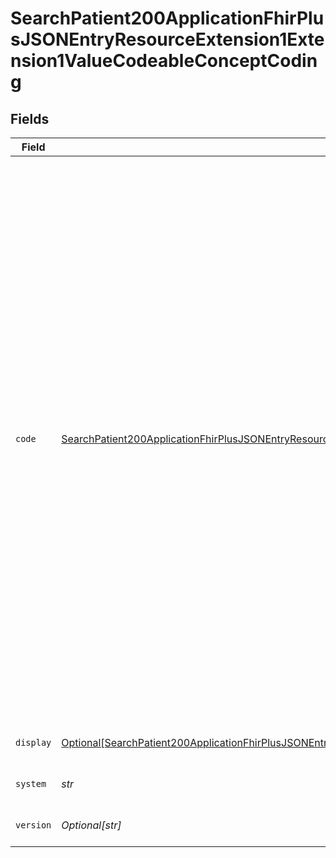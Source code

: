 # SearchPatient200ApplicationFhirPlusJSONEntryResourceExtension1Extension1ValueCodeableConceptCoding


## Fields

| Field                                                                                                                                                                                                                                                                                                                                                                                                                                                                                                                               | Type                                                                                                                                                                                                                                                                                                                                                                                                                                                                                                                                | Required                                                                                                                                                                                                                                                                                                                                                                                                                                                                                                                            | Description                                                                                                                                                                                                                                                                                                                                                                                                                                                                                                                         | Example                                                                                                                                                                                                                                                                                                                                                                                                                                                                                                                             |
| ----------------------------------------------------------------------------------------------------------------------------------------------------------------------------------------------------------------------------------------------------------------------------------------------------------------------------------------------------------------------------------------------------------------------------------------------------------------------------------------------------------------------------------- | ----------------------------------------------------------------------------------------------------------------------------------------------------------------------------------------------------------------------------------------------------------------------------------------------------------------------------------------------------------------------------------------------------------------------------------------------------------------------------------------------------------------------------------- | ----------------------------------------------------------------------------------------------------------------------------------------------------------------------------------------------------------------------------------------------------------------------------------------------------------------------------------------------------------------------------------------------------------------------------------------------------------------------------------------------------------------------------------- | ----------------------------------------------------------------------------------------------------------------------------------------------------------------------------------------------------------------------------------------------------------------------------------------------------------------------------------------------------------------------------------------------------------------------------------------------------------------------------------------------------------------------------------- | ----------------------------------------------------------------------------------------------------------------------------------------------------------------------------------------------------------------------------------------------------------------------------------------------------------------------------------------------------------------------------------------------------------------------------------------------------------------------------------------------------------------------------------- |
| `code`                                                                                                                                                                                                                                                                                                                                                                                                                                                                                                                              | [SearchPatient200ApplicationFhirPlusJSONEntryResourceExtension1Extension1ValueCodeableConceptCodingCode](../../models/operations/searchpatient200applicationfhirplusjsonentryresourceextension1extension1valuecodeableconceptcodingcode.md)                                                                                                                                                                                                                                                                                         | :heavy_check_mark:                                                                                                                                                                                                                                                                                                                                                                                                                                                                                                                  | Symbol, in syntax, defined by the system:<br/>* `1` - Informal - death notice received via an update from a local NHS Organisation such as GP or Trust<br/>* `2` - Formal - death notice received from Registrar of Deaths. Only these endpoints are allowed to add a Formal death:<br/>    - National Back Office using the Demographic Spine Application (DSA)<br/>    - Office of National Statistics (ONS)<br/>    - Maternity sites<br/>* `U` - Removed. This is a possible response, but it cannot be used on an update because Spine will reject it<br/> | 2                                                                                                                                                                                                                                                                                                                                                                                                                                                                                                                                   |
| `display`                                                                                                                                                                                                                                                                                                                                                                                                                                                                                                                           | [Optional[SearchPatient200ApplicationFhirPlusJSONEntryResourceExtension1Extension1ValueCodeableConceptCodingDisplay]](../../models/operations/searchpatient200applicationfhirplusjsonentryresourceextension1extension1valuecodeableconceptcodingdisplay.md)                                                                                                                                                                                                                                                                         | :heavy_minus_sign:                                                                                                                                                                                                                                                                                                                                                                                                                                                                                                                  | Representation defined by the system.                                                                                                                                                                                                                                                                                                                                                                                                                                                                                               | Formal - death notice received from Registrar of Deaths                                                                                                                                                                                                                                                                                                                                                                                                                                                                             |
| `system`                                                                                                                                                                                                                                                                                                                                                                                                                                                                                                                            | *str*                                                                                                                                                                                                                                                                                                                                                                                                                                                                                                                               | :heavy_check_mark:                                                                                                                                                                                                                                                                                                                                                                                                                                                                                                                  | URI of the coding system specification.                                                                                                                                                                                                                                                                                                                                                                                                                                                                                             | https://fhir.hl7.org.uk/CodeSystem/UKCore-DeathNotificationStatus                                                                                                                                                                                                                                                                                                                                                                                                                                                                   |
| `version`                                                                                                                                                                                                                                                                                                                                                                                                                                                                                                                           | *Optional[str]*                                                                                                                                                                                                                                                                                                                                                                                                                                                                                                                     | :heavy_minus_sign:                                                                                                                                                                                                                                                                                                                                                                                                                                                                                                                  | Version of the coding system in use.                                                                                                                                                                                                                                                                                                                                                                                                                                                                                                | 1.0.0                                                                                                                                                                                                                                                                                                                                                                                                                                                                                                                               |